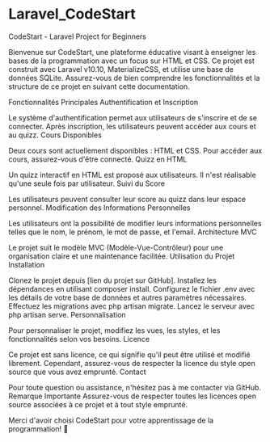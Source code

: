 # Laravel_CodeStart
CodeStart - Laravel Project for Beginners


Bienvenue sur CodeStart, une plateforme éducative visant à enseigner les bases de la programmation avec un focus sur HTML et CSS. Ce projet est construit avec Laravel v10.10, MaterializeCSS, et utilise une base de données SQLite. Assurez-vous de bien comprendre les fonctionnalités et la structure de ce projet en suivant cette documentation.

Fonctionnalités Principales
Authentification et Inscription

Le système d'authentification permet aux utilisateurs de s'inscrire et de se connecter.
Après inscription, les utilisateurs peuvent accéder aux cours et au quizz.
Cours Disponibles

Deux cours sont actuellement disponibles : HTML et CSS.
Pour accéder aux cours, assurez-vous d'être connecté.
Quizz en HTML

Un quizz interactif en HTML est proposé aux utilisateurs.
Il n'est réalisable qu'une seule fois par utilisateur.
Suivi du Score

Les utilisateurs peuvent consulter leur score au quizz dans leur espace personnel.
Modification des Informations Personnelles

Les utilisateurs ont la possibilité de modifier leurs informations personnelles telles que le nom, le prénom, le mot de passe, et l'email.
Architecture MVC

Le projet suit le modèle MVC (Modèle-Vue-Contrôleur) pour une organisation claire et une maintenance facilitée.
Utilisation du Projet
Installation

Clonez le projet depuis [lien du projet sur GitHub].
Installez les dépendances en utilisant composer install.
Configurez le fichier .env avec les détails de votre base de données et autres paramètres nécessaires.
Effectuez les migrations avec php artisan migrate.
Lancez le serveur avec php artisan serve.
Personnalisation

Pour personnaliser le projet, modifiez les vues, les styles, et les fonctionnalités selon vos besoins.
Licence

Ce projet est sans licence, ce qui signifie qu'il peut être utilisé et modifié librement. Cependant, assurez-vous de respecter la licence du style open source que vous avez emprunté.
Contact

Pour toute question ou assistance, n'hésitez pas à me contacter via GitHub.
Remarque Importante
Assurez-vous de respecter toutes les licences open source associées à ce projet et à tout style emprunté.

Merci d'avoir choisi CodeStart pour votre apprentissage de la programmation! 🚀
